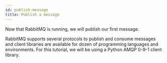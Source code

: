 ```yaml
---
id: publish-message
title: Publish a message
---
```


Now that RabbitMQ is running, we will publish our first message.

RabbitMQ supports several protocols to publish and consume messages and
client libraries are available for dozen of programming languages and
environments. For this tutorial, we will be using a Python AMQP 0-9-1
client library.

